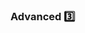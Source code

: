 <div id="title">

### Advanced :three:

</div>

<div id="body">

<include src="makeHappyPathProminent/unit-inParent-asPanel.md" boilerplate/>

</panel>

</div>

<div id="extras">
</div>